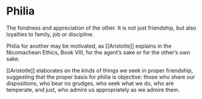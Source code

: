 # Philia
The fondness and appreciation of the other. It is not just friendship, but also loyalties to family, job or discipline. 

Philia for another may be motivated, as [[Aristotle]] explains in the Nicomachean Ethics, Book VIII, for the agent’s sake or for the other’s own sake.

[[Aristotle]] elaborates on the kinds of things we seek in proper friendship, suggesting that the proper basis for philia is objective: those who share our dispositions, who bear no grudges, who seek what we do, who are temperate, and just, who admire us appropriately as we admire them.